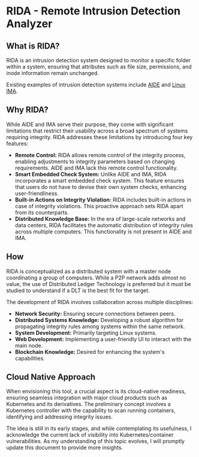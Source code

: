 # RIDA - Remote Intrusion Detection Analyzer

## What is RIDA?

RIDA is an intrusion detection system designed to monitor a specific folder within a system, ensuring that attributes such as file size, permissions, and inode information remain unchanged.

Existing examples of intrusion detection systems include [AIDE](https://aide.github.io/) and [Linux IMA](https://linux-ima.sourceforge.net/).

## Why RIDA?

While AIDE and IMA serve their purpose, they come with significant limitations that restrict their usability across a broad spectrum of systems requiring integrity. RIDA addresses these limitations by introducing four key features:

- **Remote Control:** RIDA allows remote control of the integrity process, enabling adjustments to integrity parameters based on changing requirements. AIDE and IMA lack this remote control functionality.
- **Smart Embedded Check System:** Unlike AIDE and IMA, RIDA incorporates a smart embedded check system. This feature ensures that users do not have to devise their own system checks, enhancing user-friendliness.
- **Built-in Actions on Integrity Violation:** RIDA includes built-in actions in case of integrity violations. This proactive approach sets RIDA apart from its counterparts.
- **Distributed Knowledge Base:** In the era of large-scale networks and data centers, RIDA facilitates the automatic distribution of integrity rules across multiple computers. This functionality is not present in AIDE and IMA.

## How

RIDA is conceptualized as a distributed system with a master node coordinating a group of computers. While a P2P network adds almost no value, the use of Distributed Ledger Technology is preferred but it must be studied to understand if a DLT is the best fit for the target.

The development of RIDA involves collaboration across multiple disciplines:

- **Network Security:** Ensuring secure connections between peers.
- **Distributed Systems Knowledge:** Developing a robust algorithm for propagating integrity rules among systems within the same network.
- **System Development:** Primarily targeting Linux systems.
- **Web Development:** Implementing a user-friendly UI to interact with the main node.
- **Blockchain Knowledge:** Desired for enhancing the system's capabilities.

## Cloud Native Approach

When envisioning this tool, a crucial aspect is its cloud-native readiness, ensuring seamless integration with major cloud products such as Kubernetes and its derivatives. The preliminary concept involves a Kubernetes controller with the capability to scan running containers, identifying and addressing integrity issues.

The idea is still in its early stages, and while contemplating its usefulness, I acknowledge the current lack of visibility into Kubernetes/container vulnerabilities. As my understanding of this topic evolves, I will promptly update this document to provide more insights.